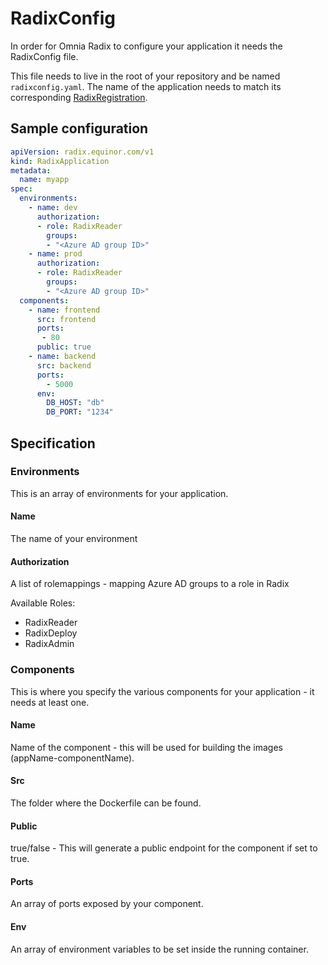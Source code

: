 # RadixConfig

In order for Omnia Radix to configure your application it needs the RadixConfig file. 

This file needs to live in the root of your repository and be named `radixconfig.yaml`.
The name of the application needs to match its corresponding [RadixRegistration](radixregistration.md).

## Sample configuration

```yaml
apiVersion: radix.equinor.com/v1
kind: RadixApplication
metadata:
  name: myapp
spec:
  environments:
    - name: dev
      authorization:
      - role: RadixReader
        groups:
        - "<Azure AD group ID>"
    - name: prod
      authorization:
      - role: RadixReader
        groups:
        - "<Azure AD group ID>"
  components:
    - name: frontend
      src: frontend
      ports:
       - 80
      public: true
    - name: backend
      src: backend
      ports:
        - 5000
      env:
        DB_HOST: "db"
        DB_PORT: "1234"
```

## Specification

### Environments

This is an array of environments for your application.

#### Name

The name of your environment

#### Authorization

A list of rolemappings - mapping Azure AD groups to a role in Radix

Available Roles:
- RadixReader
- RadixDeploy
- RadixAdmin

### Components

This is where you specify the various components for your application - it needs at least one.

#### Name

Name of the component - this will be used for building the images (appName-componentName).

#### Src

The folder where the Dockerfile can be found.

#### Public

true/false - This will generate a public endpoint for the component if set to true.

#### Ports

An array of ports exposed by your component.

#### Env

An array of environment variables to be set inside the running container.